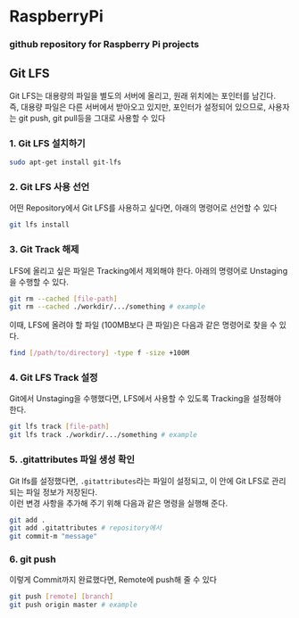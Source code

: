 # RaspberryPi
### **github repository for Raspberry Pi projects**

## Git LFS
Git LFS는 대용량의 파일을 별도의 서버에 올리고, 원래 위치에는 포인터를 남긴다.  
즉, 대용량 파일은 다른 서버에서 받아오고 있지만, 포인터가 설정되어 있으므로, 사용자는 git push, git pull등을 그대로 사용할 수 있다

### 1. Git LFS 설치하기
```bash
sudo apt-get install git-lfs
```
### 2. Git LFS 사용 선언
어떤 Repository에서 Git LFS를 사용하고 싶다면, 아래의 명령어로 선언할 수 있다
```bash
git lfs install
```
### 3. Git Track 해제
LFS에 올리고 싶은 파일은 Tracking에서 제외해야 한다. 아래의 명령어로 Unstaging을 수행할 수 있다.
```bash
git rm --cached [file-path]
git rm --cached ./workdir/.../something # example
```
이때, LFS에 올려야 할 파일 (100MB보다 큰 파일)은 다음과 같은 명령어로 찾을 수 있다.
```bash
find [/path/to/directory] -type f -size +100M
```
### 4. Git LFS Track 설정
Git에서 Unstaging을 수행했다면, LFS에서 사용할 수 있도록 Tracking을 설정해야 한다.
```bash
git lfs track [file-path]
git lfs track ./workdir/.../something # example
```
### 5. .gitattributes 파일 생성 확인
Git lfs를 설정했다면, `.gitattributes`라는 파일이 설정되고, 이 안에 Git LFS로 관리되는 파일 정보가 저장된다.  
이런 변경 사항을 추가해 주기 위해 다음과 같은 명령을 실행해 준다.
```bash
git add .
git add .gitattributes # repository에서
git commit-m "message"
```
### 6. git push
이렇게 Commit까지 완료했다면, Remote에 push해 줄 수 있다
```bash
git push [remote] [branch]
git push origin master # example
```
